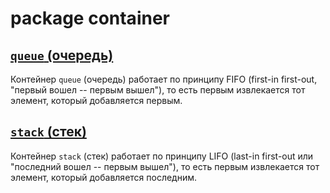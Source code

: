 # package container

## [`queue` (очередь)](https://github.com/MukhinIvan/go-container/tree/main/queue)

Контейнер `queue` (очередь) работает по принципу FIFO (first-in first-out, "первый вошел -- первым вышел"), то есть первым извлекается тот элемент, который добавляется первым.

## [`stack` (стек)](https://github.com/MukhinIvan/go-container/tree/main/stack)

Контейнер `stack` (стек) работает по принципу LIFO (last-in first-out или "последний вошел -- первым вышел"), то есть первым извлекается тот элемент, который добавляется последним.
